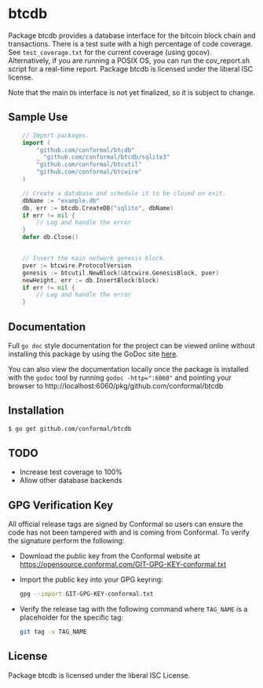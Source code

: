 btcdb
=====

Package btcdb provides a database interface for the bitcoin block chain and
transactions.  There is a test suite with a high percentage of code coverage.
See `test_coverage.txt` for the current coverage (using gocov).  Alternatively,
if you are running a POSIX OS, you can run the cov_report.sh script for a
real-time report.  Package btcdb is licensed under the liberal ISC license.

Note that the main `Db` interface is not yet finalized, so it is subject to
change.

## Sample Use

```Go
	// Import packages.
	import (
		"github.com/conformal/btcdb"
		_ "github.com/conformal/btcdb/sqlite3"
		"github.com/conformal/btcutil"
		"github.com/conformal/btcwire"
	)

	// Create a database and schedule it to be closed on exit.
	dbName := "example.db"
	db, err := btcdb.CreateDB("sqlite", dbName)
	if err != nil {
		// Log and handle the error
	}
	defer db.Close()


	// Insert the main network genesis block.
	pver := btcwire.ProtocolVersion
	genesis := btcutil.NewBlock(&btcwire.GenesisBlock, pver)
	newHeight, err := db.InsertBlock(block)
	if err != nil {
		// Log and handle the error
	}
```

## Documentation

Full `go doc` style documentation for the project can be viewed online without
installing this package by using the GoDoc site
[here](http://godoc.org/github.com/conformal/btcdb).

You can also view the documentation locally once the package is installed with
the `godoc` tool by running `godoc -http=":6060"` and pointing your browser to
http://localhost:6060/pkg/github.com/conformal/btcdb

## Installation

```bash
$ go get github.com/conformal/btcdb
```

## TODO
- Increase test coverage to 100%
- Allow other database backends

## GPG Verification Key

All official release tags are signed by Conformal so users can ensure the code
has not been tampered with and is coming from Conformal.  To verify the
signature perform the following:

- Download the public key from the Conformal website at
  https://opensource.conformal.com/GIT-GPG-KEY-conformal.txt

- Import the public key into your GPG keyring:
  ```bash
  gpg --import GIT-GPG-KEY-conformal.txt
  ```

- Verify the release tag with the following command where `TAG_NAME` is a
  placeholder for the specific tag:
  ```bash
  git tag -v TAG_NAME
  ```

## License

Package btcdb is licensed under the liberal ISC License.

